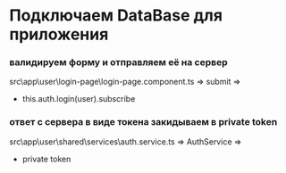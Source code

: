 # Подключаем DataBase для приложения

### валидируем форму и отправляем её на сервер

src\app\user\login-page\login-page.component.ts => submit =>

- this.auth.login(user).subscribe

### ответ с сервера в виде токена закидываем в private token

src\app\user\shared\services\auth.service.ts => AuthService =>

- private token
